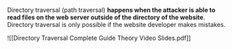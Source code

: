 Directory traversal (path traversal) **happens when the attacker is able to read files on the web server outside of the directory of the website**. Directory traversal is only possible if the website developer makes mistakes.

![[Directory Traversal Complete Guide Theory Video Slides.pdf]]